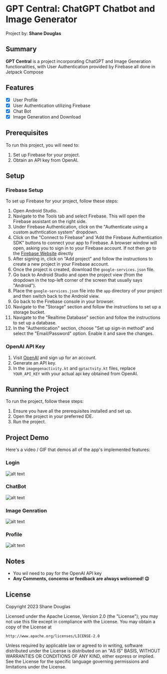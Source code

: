 # GPT Central: ChatGPT Chatbot and Image Generator

Project by: **Shane Douglas**

## Summary

**GPT Central** is a project incorporating ChatGPT and Image Generation functionalities, with User Authentication provided by Firebase all done in Jetpack Compose

## Features

- [x] User Profile
- [x] User Authentication utilizing Firebase
- [x] Chat Bot
- [x] Image Generation and Download

## Prerequisites

To run this project, you will need to:

1. Set up Firebase for your project.
2. Obtain an API key from OpenAI.

## Setup

### Firebase Setup

To set up Firebase for your project, follow these steps:

1. Open Android Studio.
2. Navigate to the Tools tab and select Firebase. This will open the Firebase assistant on the right side.
3. Under Firebase Authentication, click on the "Authenticate using a custom authntication system" dropdown.
4. Click on the "Connect to Firebase" and 'Add the Firebase Authentication SDK" buttons to connect your app to Firebase. A browser window will open, asking you to sign in to your Firebase account. If not then go to the [Firebase Website](https://firebase.google.com/?gad=1&gclid=Cj0KCQjwtamlBhD3ARIsAARoaEyCe-cOjOlmgUm8UuhH5FqKXO60IasPznBtm6t7NbhMMneNg301hfkaAlt3EALw_wcB&gclsrc=aw.ds) directly
5. After signing in, click on "Add project" and follow the instructions to create a new project in your Firebase account.
6. Once the project is created, download the `google-services.json` file.
7. Go back to Android Studio and open the project view (from the dropdown in the top-left corner of the screen that usually says "Android").
8. Place the `google-services.json` file into the `app` directory of your project and then switch back to the Android view.
9. Go back to the Firebase console in your browser.
10. Navigate to the "Storage" section and follow the instructions to set up a storage bucket.
11. Navigate to the "Realtime Database" section and follow the instructions to set up a database.
12. In the "Authentication" section, choose "Set up sign-in method" and select the "Email/Password" option. Enable it and save the changes.


### OpenAI API Key

1. Visit [OpenAI](https://beta.openai.com/signup/) and sign up for an account.
2. Generate an API key.
3. In the `imagegenactivity.kt` and `gptactvity.kt` files, replace `YOUR_API_KEY` with your actual api key obtained from OpenAI.

   

## Running the Project

To run the project, follow these steps:

1. Ensure you have all the prerequisites installed and set up.
2. Open the project in your preferred IDE.
3. Run the project.

## Project Demo

Here's a video / GIF that demos all of the app's implemented features:


### Login
![alt text](gptlogin.gif)

### ChatBot
![alt text](gptchatting.gif)

### Image Genration
![alt text](gptimggen.gif)

### Profile
![alt text](gptprofile.gif)

## Notes

- You wil need to pay for the OpenAI API key
- **Any Comments, concerns or feedback are always welcomed! :wink:** 

## License

Copyright 2023 Shane Douglas

Licensed under the Apache License, Version 2.0 (the "License");
you may not use this file except in compliance with the License.
You may obtain a copy of the License at

    http://www.apache.org/licenses/LICENSE-2.0

Unless required by applicable law or agreed to in writing, software
distributed under the License is distributed on an "AS IS" BASIS,
WITHOUT WARRANTIES OR CONDITIONS OF ANY KIND, either express or implied.
See the License for the specific language governing permissions and
limitations under the License.
